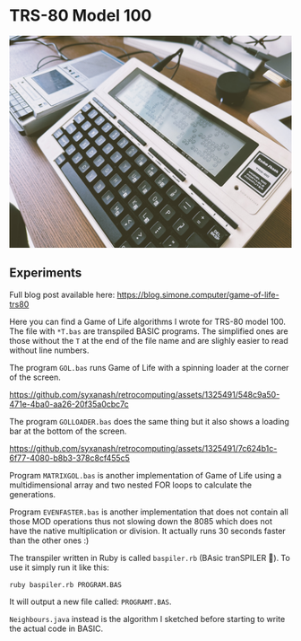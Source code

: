 # TRS-80 Model 100

![trs80](images/trs80model100.jpg)

## Experiments

Full blog post available here: https://blog.simone.computer/game-of-life-trs80

Here you can find a Game of Life algorithms I wrote for TRS-80 model 100.
The file with `*T.bas` are transpiled BASIC programs. The simplified ones are those without the `T` at the end of the file name and are slighly easier to read without line numbers.

The program `GOL.bas` runs Game of Life with a spinning loader at the corner of the screen.

https://github.com/syxanash/retrocomputing/assets/1325491/548c9a50-471e-4ba0-aa26-20f35a0cbc7c

The program `GOLLOADER.bas` does the same thing but it also shows a loading bar at the bottom of the screen.

https://github.com/syxanash/retrocomputing/assets/1325491/7c624b1c-6f77-4080-b8b3-378c8cf455c5

Program `MATRIXGOL.bas` is another implementation of Game of Life using a multidimensional array and two nested FOR loops to calculate the generations.

Program `EVENFASTER.bas` is another implementation that does not contain all those MOD operations thus not slowing down the 8085 which does not have the native multiplication or division. It actually runs 30 seconds faster than the other ones :)

The transpiler written in Ruby is called `baspiler.rb` (BAsic tranSPILER 👀). To use it simply run it like this:

```
ruby baspiler.rb PROGRAM.BAS
```

It will output a new file called: `PROGRAMT.BAS`.

`Neighbours.java` instead is the algorithm I sketched before starting to write the actual code in BASIC.
